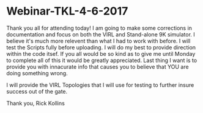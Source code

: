# Webinar-TKL-4-6-2017

Thank you all for attending today! I am going to make some corrections in documentation and focus on both the VIRL and Stand-alone 9K simulator. I believe it's much more relevent than what I had to work with before. I will test the Scripts fully before uploading. I will do my best to provide direction within the code itsef. If you all would be so kind as to give me until Monday to complete all of this it would be greatly appreciated. Last thing I want is to provide you with innacurate info that causes you to believe that YOU are doing something wrong.

I will provide the VIRL Topologies that I will use for testing to further insure success out of the gate.

Thank you,
Rick Kollins
